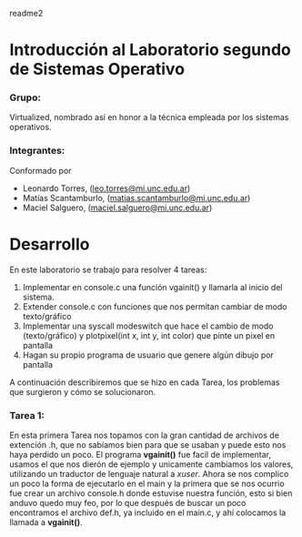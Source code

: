 readme2

# Introducción al Laboratorio segundo de Sistemas Operativo

### Grupo:

Virtualized, nombrado así en honor a la técnica empleada por los sistemas operativos.

### Integrantes:

Conformado por

- Leonardo Torres, (leo.torres@mi.unc.edu.ar)
- Matías Scantamburlo, (matias.scantamburlo@mi.unc.edu.ar)
- Maciel Salguero, (maciel.salguero@mi.unc.edu.ar)

# Desarrollo

En este laboratorio se trabajo para resolver 4 tareas:

1.  Implementar en console.c una función vgainit() y llamarla al inicio del sistema.
2.  Extender console.c con funciones que nos permitan cambiar de modo texto/gráfico
3.  Implementar una syscall modeswitch que hace el cambio de modo (texto/gráfico) y plotpixel(int x, int y, int color) que pinte un pixel en pantalla
4.  Hagan su propio programa de usuario que genere algún dibujo por pantalla

A continuación describiremos que se hizo en cada Tarea, los problemas que surgieron y cómo se solucionaron.

### Tarea 1:

En esta primera Tarea nos topamos con la gran cantidad de archivos de extención .h, que no sabíamos bien para que se usaban y puede esto nos haya perdido un poco. El programa **vgainit()** fue facil de implementar, usamos el que nos dierón de ejemplo y unicamente cambiamos los valores, utilizando un traductor de lenguaje natural a *xuser*. Ahora se nos complico un poco la forma de ejecutarlo en el main y la primera que se nos ocurrio fue crear un archivo console.h donde estuvise nuestra función, esto si bien anduvo quedo muy feo, por lo que después de buscar un poco encontramos el archivo def.h, ya incluido en el main.c, y ahí colocamos la llamada a **vgainit()**.
